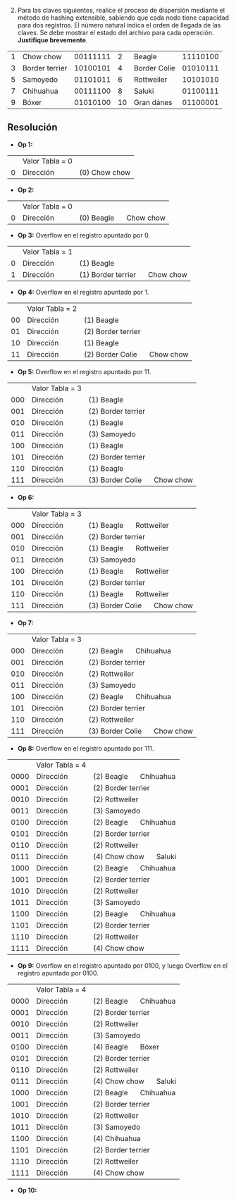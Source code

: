 2. Para las claves siguientes, realice el proceso de dispersión mediante el método de hashing extensible, sabiendo que cada nodo tiene capacidad para dos registros. El número natural indica el orden de llegada de las claves. Se debe mostrar el estado del archivo para cada operación. **Justifique brevemente**.

|     |                |          |     |              |          |
| --- | -------------- | -------- | --- | ------------ | -------- |
| 1   | Chow chow      | 00111111 | 2   | Beagle       | 11110100 |
| 3   | Border terrier | 10100101 | 4   | Border Colie | 01010111 |
| 5   | Samoyedo       | 01101011 | 6   | Rottweiler   | 10101010 |
| 7   | Chihuahua      | 00111100 | 8   | Saluki       | 01100111 |
| 9   | Bóxer          | 01010100 | 10  | Gran dánes   | 01100001 |

## Resolución

- **Op 1:**

|     |                 |               |
| :-- | :-------------- | :------------ |
|     | Valor Tabla = 0 |               |
| 0   | Dirección       | (0) Chow chow |

- **Op 2:**

|     |                 |                              |
| :-- | :-------------- | :--------------------------- |
|     | Valor Tabla = 0 |                              |
| 0   | Dirección       | (0) Beagle $\quad$ Chow chow |

- **Op 3:** Overflow en el registro apuntado por 0.

|     |                 |                                      |
| :-- | :-------------- | :----------------------------------- |
|     | Valor Tabla = 1 |                                      |
| 0   | Dirección       | (1) Beagle                           |
| 1   | Dirección       | (1) Border terrier $\quad$ Chow chow |

- **Op 4:** Overflow en el registro apuntado por 1.

|     |                 |                                    |
| :-- | :-------------- | :--------------------------------- |
|     | Valor Tabla = 2 |                                    |
| 00  | Dirección       | (1) Beagle                         |
| 01  | Dirección       | (2) Border terrier                 |
| 10  | Dirección       | (1) Beagle                         |
| 11  | Dirección       | (2) Border Colie $\quad$ Chow chow |

- **Op 5:** Overflow en el registro apuntado por 11.

|     |                 |                                    |
| :-- | :-------------- | :--------------------------------- |
|     | Valor Tabla = 3 |                                    |
| 000 | Dirección       | (1) Beagle                         |
| 001 | Dirección       | (2) Border terrier                 |
| 010 | Dirección       | (1) Beagle                         |
| 011 | Dirección       | (3) Samoyedo                       |
| 100 | Dirección       | (1) Beagle                         |
| 101 | Dirección       | (2) Border terrier                 |
| 110 | Dirección       | (1) Beagle                         |
| 111 | Dirección       | (3) Border Colie $\quad$ Chow chow |

- **Op 6:**

|     |                 |                                    |
| :-- | :-------------- | :--------------------------------- |
|     | Valor Tabla = 3 |                                    |
| 000 | Dirección       | (1) Beagle $\quad$ Rottweiler      |
| 001 | Dirección       | (2) Border terrier                 |
| 010 | Dirección       | (1) Beagle $\quad$ Rottweiler      |
| 011 | Dirección       | (3) Samoyedo                       |
| 100 | Dirección       | (1) Beagle $\quad$ Rottweiler      |
| 101 | Dirección       | (2) Border terrier                 |
| 110 | Dirección       | (1) Beagle $\quad$ Rottweiler      |
| 111 | Dirección       | (3) Border Colie $\quad$ Chow chow |

- **Op 7:**

|     |                 |                                    |
| :-- | :-------------- | :--------------------------------- |
|     | Valor Tabla = 3 |                                    |
| 000 | Dirección       | (2) Beagle $\quad$ Chihuahua       |
| 001 | Dirección       | (2) Border terrier                 |
| 010 | Dirección       | (2) Rottweiler                     |
| 011 | Dirección       | (3) Samoyedo                       |
| 100 | Dirección       | (2) Beagle $\quad$ Chihuahua       |
| 101 | Dirección       | (2) Border terrier                 |
| 110 | Dirección       | (2) Rottweiler                     |
| 111 | Dirección       | (3) Border Colie $\quad$ Chow chow |

- **Op 8:** Overflow en el registro apuntado por 111.

|      |                 |                              |
| :--- | :-------------- | :--------------------------- |
|      | Valor Tabla = 4 |                              |
| 0000 | Dirección       | (2) Beagle $\quad$ Chihuahua |
| 0001 | Dirección       | (2) Border terrier           |
| 0010 | Dirección       | (2) Rottweiler               |
| 0011 | Dirección       | (3) Samoyedo                 |
| 0100 | Dirección       | (2) Beagle $\quad$ Chihuahua |
| 0101 | Dirección       | (2) Border terrier           |
| 0110 | Dirección       | (2) Rottweiler               |
| 0111 | Dirección       | (4) Chow chow $\quad$ Saluki |
| 1000 | Dirección       | (2) Beagle $\quad$ Chihuahua |
| 1001 | Dirección       | (2) Border terrier           |
| 1010 | Dirección       | (2) Rottweiler               |
| 1011 | Dirección       | (3) Samoyedo                 |
| 1100 | Dirección       | (2) Beagle $\quad$ Chihuahua |
| 1101 | Dirección       | (2) Border terrier           |
| 1110 | Dirección       | (2) Rottweiler               |
| 1111 | Dirección       | (4) Chow chow                |

- **Op 9:** Overflow en el registro apuntado por 0100, y luego Overflow en el registro apuntado por 0100.


|      |                 |                              |
| :--- | :-------------- | :--------------------------- |
|      | Valor Tabla = 4 |                              |
| 0000 | Dirección       | (2) Beagle $\quad$ Chihuahua |
| 0001 | Dirección       | (2) Border terrier           |
| 0010 | Dirección       | (2) Rottweiler               |
| 0011 | Dirección       | (3) Samoyedo                 |
| 0100 | Dirección       | (4) Beagle $\quad$ Bóxer     |
| 0101 | Dirección       | (2) Border terrier           |
| 0110 | Dirección       | (2) Rottweiler               |
| 0111 | Dirección       | (4) Chow chow $\quad$ Saluki |
| 1000 | Dirección       | (2) Beagle $\quad$ Chihuahua |
| 1001 | Dirección       | (2) Border terrier           |
| 1010 | Dirección       | (2) Rottweiler               |
| 1011 | Dirección       | (3) Samoyedo                 |
| 1100 | Dirección       | (4) Chihuahua                |
| 1101 | Dirección       | (2) Border terrier           |
| 1110 | Dirección       | (2) Rottweiler               |
| 1111 | Dirección       | (4) Chow chow                |

- **Op 10:**



